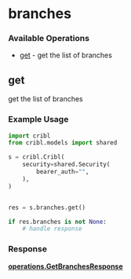 # branches

### Available Operations

* [get](#get) - get the list of branches

## get

get the list of branches

### Example Usage

```python
import cribl
from cribl.models import shared

s = cribl.Cribl(
    security=shared.Security(
        bearer_auth="",
    ),
)


res = s.branches.get()

if res.branches is not None:
    # handle response
```


### Response

**[operations.GetBranchesResponse](../../models/operations/getbranchesresponse.md)**

